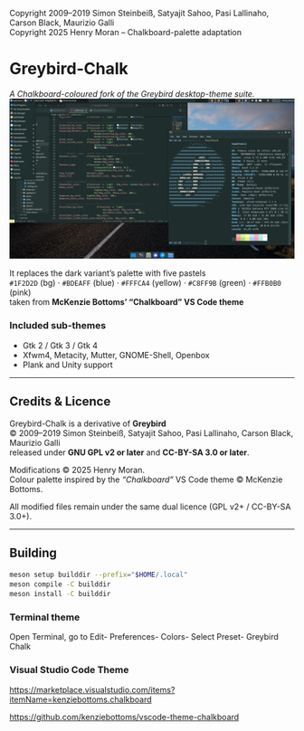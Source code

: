 Copyright 2009–2019 Simon Steinbeiß, Satyajit Sahoo, Pasi Lallinaho, Carson Black, Maurizio Galli  
Copyright 2025 Henry Moran – Chalkboard-palette adaptation

# Greybird-Chalk

*A Chalkboard-coloured fork of the Greybird desktop-theme suite.*
![Greybird-Chalk desktop](img/image.png)

It replaces the dark variant’s palette with five pastels  
`#1F2D2D` (bg) · `#BDEAFF` (blue) · `#FFFCA4` (yellow) · `#C8FF9B` (green) · `#FFB0B0` (pink)  
taken from **McKenzie Bottoms’ “Chalkboard” VS Code theme** 


### Included sub-themes

* Gtk 2 / Gtk 3 / Gtk 4  
* Xfwm4, Metacity, Mutter, GNOME-Shell, Openbox  
* Plank and Unity support

---

## Credits & Licence

Greybird-Chalk is a derivative of **Greybird**  
© 2009–2019 Simon Steinbeiß, Satyajit Sahoo, Pasi Lallinaho, Carson Black, Maurizio Galli  
released under **GNU GPL v2 or later** and **CC-BY-SA 3.0 or later**.  

Modifications © 2025 Henry Moran.  
Colour palette inspired by the *“Chalkboard”* VS Code theme © McKenzie Bottoms.

All modified files remain under the same dual licence (GPL v2+ / CC-BY-SA 3.0+).

---

## Building

```bash
meson setup builddir --prefix="$HOME/.local"
meson compile -C builddir
meson install -C builddir
```

### Terminal theme
Open Terminal, go to Edit- Preferences- Colors- Select Preset- Greybird Chalk

### Visual Studio Code Theme

https://marketplace.visualstudio.com/items?itemName=kenziebottoms.chalkboard

https://github.com/kenziebottoms/vscode-theme-chalkboard